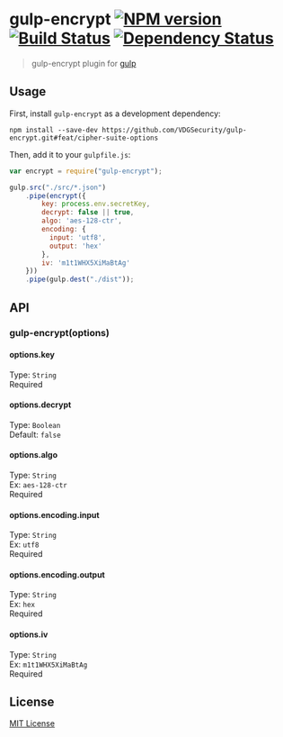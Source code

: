 # gulp-encrypt [![NPM version][npm-image]][npm-url] [![Build Status][travis-image]][travis-url] [![Dependency Status][depstat-image]][depstat-url]

> gulp-encrypt plugin for [gulp](https://github.com/wearefractal/gulp)

## Usage

First, install `gulp-encrypt` as a development dependency:

```shell
npm install --save-dev https://github.com/VDGSecurity/gulp-encrypt.git#feat/cipher-suite-options
```

Then, add it to your `gulpfile.js`:

```javascript
var encrypt = require("gulp-encrypt");

gulp.src("./src/*.json")
	.pipe(encrypt({
		key: process.env.secretKey,
		decrypt: false || true,
		algo: 'aes-128-ctr',
		encoding: {
		  input: 'utf8',
		  output: 'hex'
		},
		iv: 'm1t1WHX5XiMaBtAg'
	}))
	.pipe(gulp.dest("./dist"));
```

## API

### gulp-encrypt(options)

#### options.key
Type: `String`  
Required

#### options.decrypt
Type: `Boolean`  
Default: `false`

#### options.algo
Type: `String`  
Ex: `aes-128-ctr`  
Required

#### options.encoding.input
Type: `String`  
Ex: `utf8`  
Required

#### options.encoding.output
Type: `String`  
Ex: `hex`  
Required

#### options.iv
Type: `String`  
Ex: `m1t1WHX5XiMaBtAg`  
Required

## License

[MIT License](http://en.wikipedia.org/wiki/MIT_License)

[npm-url]: https://npmjs.org/package/gulp-encrypt
[npm-image]: https://badge.fury.io/js/gulp-encrypt.png

[travis-url]: http://travis-ci.org/charliedowler/gulp-encrypt
[travis-image]: https://secure.travis-ci.org/charliedowler/gulp-encrypt.png?branch=master

[depstat-url]: https://david-dm.org/charliedowler/gulp-encrypt
[depstat-image]: https://david-dm.org/charliedowler/gulp-encrypt.png
